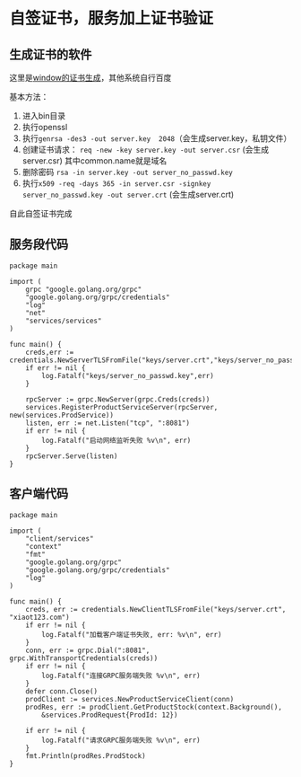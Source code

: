 # 自签证书，服务加上证书验证

## 生成证书的软件
这里是[window的证书生成](http://slproweb.com/products/Win32OpenSSL.html)，其他系统自行百度

基本方法：
1. 进入bin目录
2. 执行openssl
3. 执行`genrsa -des3 -out server.key  2048`（会生成server.key，私钥文件）
4. 创建证书请求：  `req -new -key server.key -out server.csr` (会生成server.csr) 其中common.name就是域名
5. 删除密码 `rsa -in server.key -out server_no_passwd.key`
6. 执行`x509 -req -days 365 -in server.csr -signkey server_no_passwd.key -out server.crt` (会生成server.crt)

自此自签证书完成

## 服务段代码
```
package main

import (
	grpc "google.golang.org/grpc"
	"google.golang.org/grpc/credentials"
	"log"
	"net"
	"services/services"
)

func main() {
	creds,err := credentials.NewServerTLSFromFile("keys/server.crt","keys/server_no_passwd.key")
	if err != nil {
		log.Fatalf("keys/server_no_passwd.key",err)
	}

	rpcServer := grpc.NewServer(grpc.Creds(creds))
	services.RegisterProductServiceServer(rpcServer, new(services.ProdService))
	listen, err := net.Listen("tcp", ":8081")
	if err != nil {
		log.Fatalf("启动网络监听失败 %v\n", err)
	}
	rpcServer.Serve(listen)
}

```

## 客户端代码
```
package main

import (
	"client/services"
	"context"
	"fmt"
	"google.golang.org/grpc"
	"google.golang.org/grpc/credentials"
	"log"
)

func main() {
	creds, err := credentials.NewClientTLSFromFile("keys/server.crt", "xiaot123.com")
	if err != nil {
		log.Fatalf("加载客户端证书失败, err: %v\n", err)
	}
	conn, err := grpc.Dial(":8081", grpc.WithTransportCredentials(creds))
	if err != nil {
		log.Fatalf("连接GRPC服务端失败 %v\n", err)
	}
	defer conn.Close()
	prodClient := services.NewProductServiceClient(conn)
	prodRes, err := prodClient.GetProductStock(context.Background(),
		&services.ProdRequest{ProdId: 12})

	if err != nil {
		log.Fatalf("请求GRPC服务端失败 %v\n", err)
	}
	fmt.Println(prodRes.ProdStock)
}

```